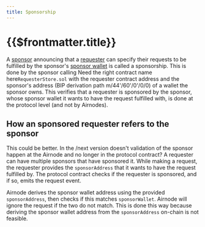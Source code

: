 ```yaml
---
title: Sponsorship
---
```


# {{$frontmatter.title}}

A [sponsor](sponsor.md) announcing that a [requester](requester.md) can specify their requests to be fulfilled by the sponsor's [sponsor wallet](sponsor-wallet.md) is called a sponsorship. This is done by the sponsor calling <FixInline>Need the right contract name here</FixInline>`RequesterStore.sol` with the requester contract address and the sponsor's address (BIP derivation path m/44'/60'/0'/0/0) of a wallet the sponsor owns. This verifies that a requester is sponsored by the sponsor, whose sponsor wallet it wants to have the request fulfilled with, is done at the protocol level (and not by Airnodes).

## How an sponsored requester refers to the sponsor
<Fix>This could be better. In the /next version doesn't validation of the sponsor happen at the Airnode and no longer in the protocol contract?</Fix>
A requester can have multiple sponsors that have sponsored it. While making a request, the requester provides the `sponsorAddress` that it wants to have the request fulfilled by. The protocol contract checks if the requester is sponsored, and if so, emits the request event.

Airnode derives the sponsor wallet address using the provided `sponsorAddress`, then checks if this matches `sponsorWallet`. Airnode will ignore the request if the two do not match. This is done this way because deriving the sponsor wallet address from the `sponsorAddress` on-chain is not feasible.
